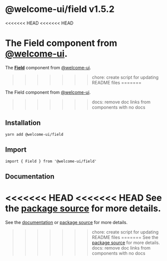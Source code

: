 # @welcome-ui/field v1.5.2
<<<<<<< HEAD
<<<<<<< HEAD

The Field component from [@welcome-ui](http://welcome-ui.com).
=======
  
The **[Field](http://welcome-ui.com/fields/field)** component from [@welcome-ui](http://welcome-ui.com).
>>>>>>> chore: create script for updating README files
=======

The Field component from [@welcome-ui](http://welcome-ui.com).
>>>>>>> docs: remove doc links from components with no docs

## Installation

    yarn add @welcome-ui/field

## Import

    import { Field } from '@welcome-ui/field'

## Documentation

<<<<<<< HEAD
<<<<<<< HEAD
See the  [package source](https://github.com/WTTJ/welcome-ui/tree/v1.5.2/packages/Field) for more details.
=======
See the [documentation](http://welcome-ui.com/fields/field) or [package source](https://github.com/WTTJ/welcome-ui/tree/v1.5.2/packages/Field) for more details.
>>>>>>> chore: create script for updating README files
=======
See the  [package source](https://github.com/WTTJ/welcome-ui/tree/v1.5.2/packages/Field) for more details.
>>>>>>> docs: remove doc links from components with no docs
